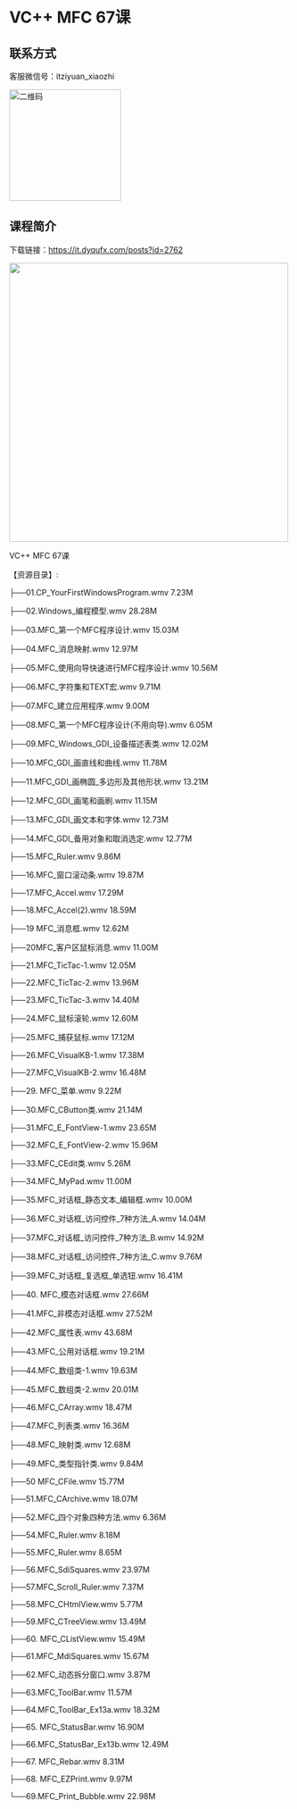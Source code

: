 # VC++ MFC 67课

## 联系方式

客服微信号：itziyuan_xiaozhi

<img src="https://ziyuanyun.oss-cn-guangzhou.aliyuncs.com/common/20240614073449/666b82192834a.jpg" width="200" height="200" alt="二维码">

## 课程简介

下载链接：https://it.dyqufx.com/posts?id=2762

<img src="https://ziyuanyun.oss-cn-guangzhou.aliyuncs.com/yun/20240515184303/664491b7a6211.jpg" width="500" alt="">

  VC++ MFC 67课



 【资源目录】:

 ├──01.CP_YourFirstWindowsProgram.wmv 7.23M

 ├──02.Windows_编程模型.wmv 28.28M

 ├──03.MFC_第一个MFC程序设计.wmv 15.03M

 ├──04.MFC_消息映射.wmv 12.97M

 ├──05.MFC_使用向导快速进行MFC程序设计.wmv 10.56M

 ├──06.MFC_字符集和TEXT宏.wmv 9.71M

 ├──07.MFC_建立应用程序.wmv 9.00M

 ├──08.MFC_第一个MFC程序设计(不用向导).wmv 6.05M

 ├──09.MFC_Windows_GDI_设备描述表类.wmv 12.02M

 ├──10.MFC_GDI_画直线和曲线.wmv 11.78M

 ├──11.MFC_GDI_画椭圆_多边形及其他形状.wmv 13.21M

 ├──12.MFC_GDI_画笔和画刷.wmv 11.15M

 ├──13.MFC_GDI_画文本和字体.wmv 12.73M

 ├──14.MFC_GDI_备用对象和取消选定.wmv 12.77M

 ├──15.MFC_Ruler.wmv 9.86M

 ├──16.MFC_窗口滚动条.wmv 19.87M

 ├──17.MFC_Accel.wmv 17.29M

 ├──18.MFC_Accel(2).wmv 18.59M

 ├──19 MFC_消息框.wmv 12.62M

 ├──20MFC_客户区鼠标消息.wmv 11.00M

 ├──21.MFC_TicTac-1.wmv 12.05M

 ├──22.MFC_TicTac-2.wmv 13.96M

 ├──23.MFC_TicTac-3.wmv 14.40M

 ├──24.MFC_鼠标滚轮.wmv 12.60M

 ├──25.MFC_捕获鼠标.wmv 17.12M

 ├──26.MFC_VisualKB-1.wmv 17.38M

 ├──27.MFC_VisualKB-2.wmv 16.48M

 ├──29. MFC_菜单.wmv 9.22M

 ├──30.MFC_CButton类.wmv 21.14M

 ├──31.MFC_E_FontView-1.wmv 23.65M

 ├──32.MFC_E_FontView-2.wmv 15.96M

 ├──33.MFC_CEdit类.wmv 5.26M

 ├──34.MFC_MyPad.wmv 11.00M

 ├──35.MFC_对话框_静态文本_编辑框.wmv 10.00M

 ├──36.MFC_对话框_访问控件_7种方法_A.wmv 14.04M

 ├──37.MFC_对话框_访问控件_7种方法_B.wmv 14.92M

 ├──38.MFC_对话框_访问控件_7种方法_C.wmv 9.76M

 ├──39.MFC_对话框_复选框_单选钮.wmv 16.41M

 ├──40. MFC_模态对话框.wmv 27.66M

 ├──41.MFC_非模态对话框.wmv 27.52M

 ├──42.MFC_属性表.wmv 43.68M

 ├──43.MFC_公用对话框.wmv 19.21M

 ├──44.MFC_数组类-1.wmv 19.63M

 ├──45.MFC_数组类-2.wmv 20.01M

 ├──46.MFC_CArray.wmv 18.47M

 ├──47.MFC_列表类.wmv 16.36M

 ├──48.MFC_映射类.wmv 12.68M

 ├──49.MFC_类型指针类.wmv 9.84M

 ├──50 MFC_CFile.wmv 15.77M

 ├──51.MFC_CArchive.wmv 18.07M

 ├──52.MFC_四个对象四种方法.wmv 6.36M

 ├──54.MFC_Ruler.wmv 8.18M

 ├──55.MFC_Ruler.wmv 8.65M

 ├──56.MFC_SdiSquares.wmv 23.97M

 ├──57.MFC_Scroll_Ruler.wmv 7.37M

 ├──58.MFC_CHtmlView.wmv 5.77M

 ├──59.MFC_CTreeView.wmv 13.49M

 ├──60. MFC_CListView.wmv 15.49M

 ├──61.MFC_MdiSquares.wmv 15.67M

 ├──62.MFC_动态拆分窗口.wmv 3.87M

 ├──63.MFC_ToolBar.wmv 11.57M

 ├──64.MFC_ToolBar_Ex13a.wmv 18.32M

 ├──65. MFC_StatusBar.wmv 16.90M

 ├──66.MFC_StatusBar_Ex13b.wmv 12.49M

 ├──67. MFC_Rebar.wmv 8.31M

 ├──68. MFC_EZPrint.wmv 9.97M

 └──69.MFC_Print_Bubble.wmv 22.98M

  